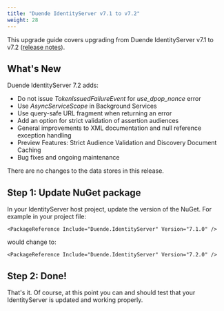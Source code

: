 ```yaml
---
title: "Duende IdentityServer v7.1 to v7.2"
weight: 28
---
```


This upgrade guide covers upgrading from Duende IdentityServer v7.1 to v7.2 ([release notes](https://github.com/DuendeSoftware/products/releases/tag/is%2F7.2.0)).

## What's New
Duende IdentityServer 7.2 adds:
- Do not issue *TokenIssuedFailureEvent* for *use_dpop_nonce* error
- Use *AsyncServiceScope* in Background Services
- Use query-safe URL fragment when returning an error
- Add an option for strict validation of assertion audiences
- General improvements to XML documentation and null reference exception handling
- Preview Features: Strict Audience Validation and Discovery Document Caching
- Bug fixes and ongoing maintenance

There are no changes to the data stores in this release.

## Step 1: Update NuGet package

In your IdentityServer host project, update the version of the NuGet.
For example in your project file:

```
<PackageReference Include="Duende.IdentityServer" Version="7.1.0" />
```

would change to:

```
<PackageReference Include="Duende.IdentityServer" Version="7.2.0" />
```


## Step 2: Done!

That's it. Of course, at this point you can and should test that your IdentityServer is updated and working properly.

